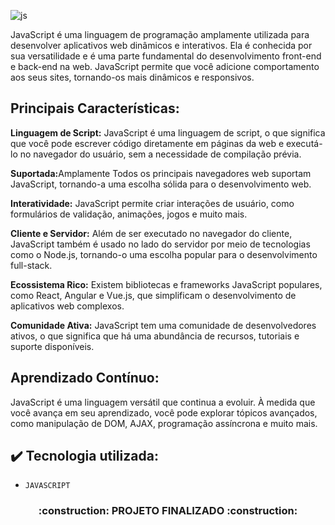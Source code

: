 ![js](https://github.com/darneees/Javascript_Course-ALURA/assets/79709843/489c46a8-a5b6-4efb-9349-03fcdf888e8d)

<p>
  JavaScript é uma linguagem de programação amplamente utilizada para desenvolver aplicativos web dinâmicos e interativos. Ela é conhecida por sua versatilidade e é uma parte fundamental do desenvolvimento front-end e back-end na web. JavaScript permite que você adicione comportamento aos seus sites, tornando-os mais dinâmicos e responsivos.
</p>

<h2>
  Principais Características: 
</h2>

<p>
<strong>Linguagem de Script:</strong> JavaScript é uma linguagem de script, o que significa que você pode escrever código diretamente em páginas da web e executá-lo no navegador do usuário, sem a necessidade de compilação prévia.

<strong>Suportada:</strong>Amplamente  Todos os principais navegadores web suportam JavaScript, tornando-a uma escolha sólida para o desenvolvimento web.

<strong>Interatividade:</strong> JavaScript permite criar interações de usuário, como formulários de validação, animações, jogos e muito mais.

<strong>Cliente e Servidor:</strong> Além de ser executado no navegador do cliente, JavaScript também é usado no lado do servidor por meio de tecnologias como o Node.js, tornando-o uma escolha popular para o desenvolvimento full-stack.

<strong>Ecossistema Rico:</strong> Existem bibliotecas e frameworks JavaScript populares, como React, Angular e Vue.js, que simplificam o desenvolvimento de aplicativos web complexos.

<strong>Comunidade Ativa:</strong> JavaScript tem uma comunidade de desenvolvedores ativos, o que significa que há uma abundância de recursos, tutoriais e suporte disponíveis.
</p>

<h2>
  Aprendizado Contínuo:
</h2>

<p>
JavaScript é uma linguagem versátil que continua a evoluir. À medida que você avança em seu aprendizado, você pode explorar tópicos avançados, como manipulação de DOM, AJAX, programação assíncrona e muito mais.
</p>

## ✔️ Tecnologia utilizada:
- ``JAVASCRIPT``

<h3 align="center">
  :construction: PROJETO FINALIZADO :construction:
</h3>
